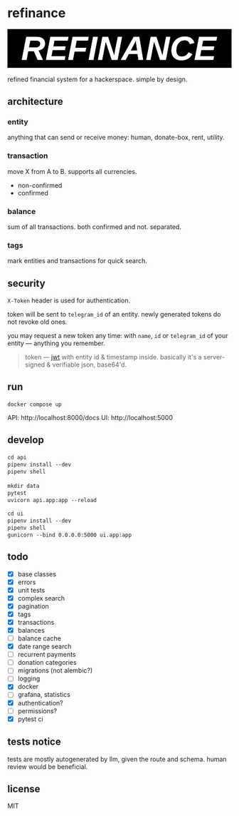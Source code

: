 # refinance
![logo](docs/refinance-logo.jpg)

refined financial system for a hackerspace. simple by design.

## architecture

### entity
anything that can send or receive money: human, donate-box, rent, utility.

### transaction
move X from A to B. supports all currencies.
- non-confirmed
- confirmed

### balance
sum of all transactions. both confirmed and not. separated.

### tags
mark entities and transactions for quick search.

## security
`X-Token` header is used for authentication.

token will be sent to `telegram_id` of an entity. newly generated tokens do not revoke old ones.

you may request a new token any time: with `name`, `id` or `telegram_id` of your entity — anything you remember.

> token — [jwt](http://jwt.io) with entity id & timestamp inside. basically it's a server-signed & verifiable json, base64'd.

## run
```console
docker compose up
```
API: http://localhost:8000/docs
UI: http://localhost:5000


## develop
```console
cd api
pipenv install --dev
pipenv shell

mkdir data
pytest
uvicorn api.app:app --reload
```

```console
cd ui
pipenv install --dev
pipenv shell
gunicorn --bind 0.0.0.0:5000 ui.app:app
```


## todo
- [x] base classes
- [x] errors
- [x] unit tests
- [x] complex search
- [x] pagination
- [x] tags
- [x] transactions
- [x] balances
- [ ] balance cache
- [x] date range search
- [ ] recurrent payments
- [ ] donation categories
- [ ] migrations (not alembic?)
- [ ] logging
- [x] docker
- [ ] grafana, statistics
- [x] authentication?
- [ ] permissions?
- [x] pytest ci

## tests notice
tests are mostly autogenerated by llm, given the route and schema. human review would be beneficial. 

## license
MIT
